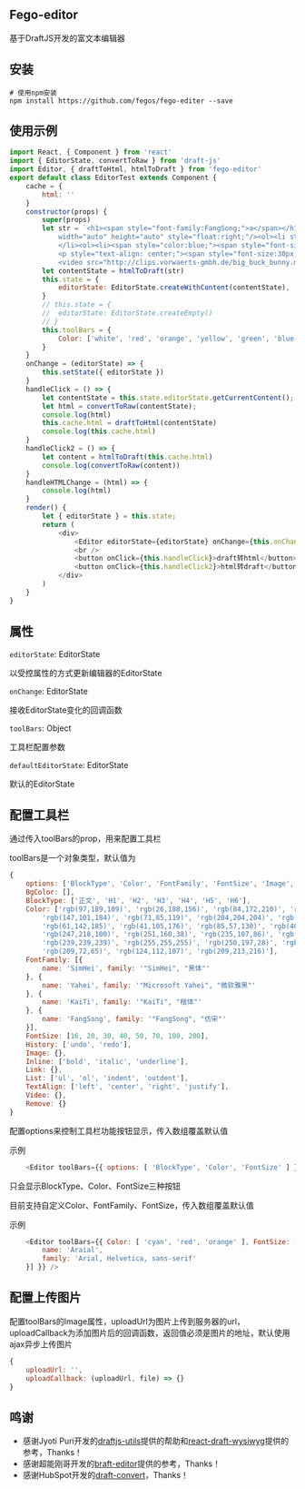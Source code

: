 Fego-editor
---
基于DraftJS开发的富文本编辑器

安装
---
```
# 使用npm安装
npm install https://github.com/fegos/fego-editer --save
```

使用示例
---
```js
import React, { Component } from 'react'
import { EditorState, convertToRaw } from 'draft-js'
import Editor, { draftToHtml, htmlToDraft } from 'fego-editor'
export default class EditorTest extends Component {
	cache = {
		html: ''
	}
	constructor(props) {
		super(props)
		let str = `<h1><span style="font-family:FangSong;">a</span></h1><img src="https://ss0.bdstatic.com/5aV1bjqh_Q23odCf/static/superman/img/logo_top_ca79a146.png" 
			width="auto" height="auto" style="float:right;"/><ol><li style="text-align:center;"><span style="color:blue;">asdasd</span>
			</li><ol><li><span style="color:blue;"><span style="font-size:20px;">asda</span></span></li></ol></ol>
			<p style="text-align: center;"><span style="font-size:30px;"><em><u><strong>asd</strong></u></em></span></p>
			<video src="http://clips.vorwaerts-gmbh.de/big_buck_bunny.mp4" width="auto" height="auto">a</video><a href="www.163.com" target="_blank">asdasd</a><p></p>`;
		let contentState = htmlToDraft(str)
		this.state = {
			editorState: EditorState.createWithContent(contentState),
		}
		// this.state = {
		// 	editorState: EditorState.createEmpty()
		// }
		this.toolBars = {
			Color: ['white', 'red', 'orange', 'yellow', 'green', 'blue', 'indigo', 'violet', 'pink']
		}
	}
	onChange = (editorState) => {
		this.setState({ editorState })
	}
	handleClick = () => {
		let contentState = this.state.editorState.getCurrentContent();
		let html = convertToRaw(contentState);
		console.log(html)
		this.cache.html = draftToHtml(contentState)
		console.log(this.cache.html)
	}
	handleClick2 = () => {
		let content = htmlToDraft(this.cache.html)
		console.log(convertToRaw(content))
	}
	handleHTMLChange = (html) => {
		console.log(html)
	}
	render() {
		let { editorState } = this.state;
		return (
			<div>
				<Editor editorState={editorState} onChange={this.onChange} getHtml={this.getHtml} toolBars={this.toolBars} />
				<br />
				<button onClick={this.handleClick}>draft转html</button>&nbsp;&nbsp;&nbsp;&nbsp;
				<button onClick={this.handleClick2}>html转draft</button>
			</div>
		)
	}
}
```

属性
---
`editorState`: EditorState

以受控属性的方式更新编辑器的EditorState

`onChange`: EditorState

接收EditorState变化的回调函数

`toolBars`: Object

工具栏配置参数

`defaultEditorState`: EditorState

默认的EditorState

配置工具栏
---
通过传入toolBars的prop，用来配置工具栏

toolBars是一个对象类型，默认值为
```js
{
	options: ['BlockType', 'Color', 'FontFamily', 'FontSize', 'Image', 'Inline', 'Link', 'List', 'TextAlign', 'Video', 'History'],
	BgColor: [],
	BlockType: ['正文', 'H1', 'H2', 'H3', 'H4', 'H5', 'H6'],
	Color: ['rgb(97,189,109)', 'rgb(26,188,156)', 'rgb(84,172,210)', 'rgb(44,130,201)',
		'rgb(147,101,184)', 'rgb(71,85,119)', 'rgb(204,204,204)', 'rgb(65,168,95)', 'rgb(0,168,133)',
		'rgb(61,142,185)', 'rgb(41,105,176)', 'rgb(85,57,130)', 'rgb(40,50,78)', 'rgb(0,0,0)',
		'rgb(247,218,100)', 'rgb(251,160,38)', 'rgb(235,107,86)', 'rgb(226,80,65)', 'rgb(163,143,132)',
		'rgb(239,239,239)', 'rgb(255,255,255)', 'rgb(250,197,28)', 'rgb(243,121,52)', 'rgb(184,49,47)',
		'rgb(209,72,65)', 'rgb(124,112,107)', 'rgb(209,213,216)'],
	FontFamily: [{
		name: 'SimHei', family: '"SimHei", "黑体"'
	}, {
		name: 'Yahei', family: '"Microsoft Yahei", "微软雅黑"'
	}, {
		name: 'KaiTi', family: '"KaiTi", "楷体"'
	}, {
		name: 'FangSong', family: '"FangSong", "仿宋"'
	}],
	FontSize: [16, 20, 30, 40, 50, 70, 100, 200],
	History: ['undo', 'redo'],
	Image: {},
	Inline: ['bold', 'italic', 'underline'],
	Link: {},
	List: ['ul', 'ol', 'indent', 'outdent'],
	TextAlign: ['left', 'center', 'right', 'justify'],
	Video: {},
	Remove: {}
}
```
配置options来控制工具栏功能按钮显示，传入数组覆盖默认值

示例
```js
	<Editor toolBars={{ options: [ 'BlockType', 'Color', 'FontSize' ] }} />
```
只会显示BlockType、Color、FontSize三种按钮

目前支持自定义Color、FontFamily、FontSize，传入数组覆盖默认值

示例
```js
	<Editor toolBars={{ Color: [ 'cyan', 'red', 'orange' ], FontSize: [ 10, 20, 30, 40], FontFamily: [{
		name: 'Araial',
		family: 'Arial, Helvetica, sans-serif'
	}] }} />
```

配置上传图片
---
配置toolBars的Image属性，uploadUrl为图片上传到服务器的url，uploadCallback为添加图片后的回调函数，返回值必须是图片的地址，默认使用ajax异步上传图片
```js
{
	uploadUrl: '',
	uploadCallback: (uploadUrl, file) => {}
}
```

鸣谢
---
- 感谢Jyoti Puri开发的[draftjs-utils](https://github.com/jpuri/draftjs-utils)提供的帮助和[react-draft-wysiwyg](https://github.com/jpuri/react-draft-wysiwyg)提供的参考，Thanks！
- 感谢超能刚哥开发的[braft-editor](https://github.com/margox/braft-editor)提供的参考，Thanks！
- 感谢HubSpot开发的[draft-convert](https://github.com/HubSpot/draft-convert)，Thanks！